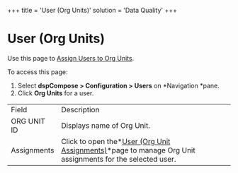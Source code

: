 +++
title = 'User (Org Units)'
solution = 'Data Quality'
+++

# User (Org Units)

<div class="use">

Use this page to [Assign Users to Org
Units](../Use_Cases/Set_up_Org_Units.htm#Assign_Users_to_Org_Units).

</div>

To access this page:

1.  Select <span style="font-weight: bold;">dspCompose \> Configuration
    \> Users</span> on *Navigation *pane.
2.  Click <span style="font-weight: bold;">Org Units</span> for a
user.

|             |                                                                                                                                           |
| ----------- | ----------------------------------------------------------------------------------------------------------------------------------------- |
| Field       | Description                                                                                                                               |
| ORG UNIT ID | Displays name of Org Unit.                                                                                                                |
| Assignments | Click to open the*[User (Org Unit Assignments)](User_Org_Unit_Assignments.htm)*page to manage Org Unit assignments for the selected user. |
